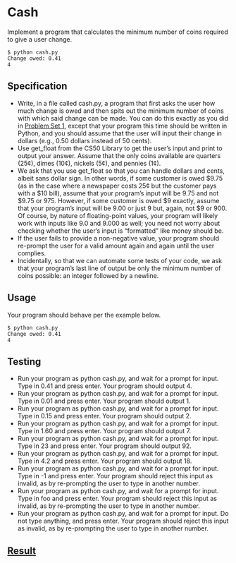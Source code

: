 # Cash

Implement a program that calculates the minimum number of coins required to give a user change.
```
$ python cash.py
Change owed: 0.41
4
```


## Specification

- Write, in a file called cash.py, a program that first asks the user how much change is owed and then spits out the minimum number of coins with which said change can be made. You can do this exactly as you did in [Problem Set 1](https://cs50.harvard.edu/x/2023/psets/1/), except that your program this time should be written in Python, and you should assume that the user will input their change in dollars (e.g., 0.50 dollars instead of 50 cents).
- Use get_float from the CS50 Library to get the user’s input and print to output your answer. Assume that the only coins available are quarters (25¢), dimes (10¢), nickels (5¢), and pennies (1¢).
- We ask that you use get_float so that you can handle dollars and cents, albeit sans dollar sign. In other words, if some customer is owed $9.75 (as in the case where a newspaper costs 25¢ but the customer pays with a $10 bill), assume that your program’s input will be 9.75 and not $9.75 or 975. However, if some customer is owed $9 exactly, assume that your program’s input will be 9.00 or just 9 but, again, not $9 or 900. Of course, by nature of floating-point values, your program will likely work with inputs like 9.0 and 9.000 as well; you need not worry about checking whether the user’s input is “formatted” like money should be.
- If the user fails to provide a non-negative value, your program should re-prompt the user for a valid amount again and again until the user complies.
- Incidentally, so that we can automate some tests of your code, we ask that your program’s last line of output be only the minimum number of coins possible: an integer followed by a newline.


##  Usage

Your program should behave per the example below.
```
$ python cash.py
Change owed: 0.41
4
```


## Testing

- Run your program as python cash.py, and wait for a prompt for input. Type in 0.41 and press enter. Your program should output 4.
- Run your program as python cash.py, and wait for a prompt for input. Type in 0.01 and press enter. Your program should output 1.
- Run your program as python cash.py, and wait for a prompt for input. Type in 0.15 and press enter. Your program should output 2.
- Run your program as python cash.py, and wait for a prompt for input. Type in 1.60 and press enter. Your program should output 7.
- Run your program as python cash.py, and wait for a prompt for input. Type in 23 and press enter. Your program should output 92.
- Run your program as python cash.py, and wait for a prompt for input. Type in 4.2 and press enter. Your program should output 18.
- Run your program as python cash.py, and wait for a prompt for input. Type in -1 and press enter. Your program should reject this input as invalid, as by re-prompting the user to type in another number.
- Run your program as python cash.py, and wait for a prompt for input. Type in foo and press enter. Your program should reject this input as invalid, as by re-prompting the user to type in another number.
- Run your program as python cash.py, and wait for a prompt for input. Do not type anything, and press enter. Your program should reject this input as invalid, as by re-prompting the user to type in another number.


## [Result](https://submit.cs50.io/check50/c13e22dec0e5d23c3b393c84dea04f1fa29f3c27)